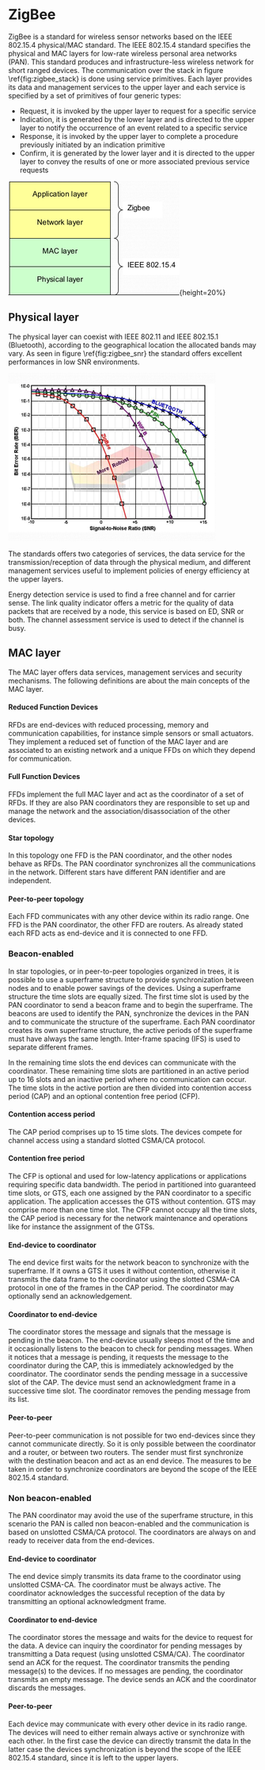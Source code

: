 # ZigBee
ZigBee is a standard for wireless sensor networks based on the IEEE 802.15.4 physical/MAC standard.
The IEEE 802.15.4 standard specifies the physical and MAC layers for low-rate wireless personal area networks (PAN).
This standard produces and infrastructure-less wireless network for short ranged devices.
The communication over the stack in figure \ref{fig:zigbee_stack} is done using service primitives.
Each layer provides its data and management services to the upper layer and each service is specified by a set of primitives of four generic types:

- Request, it is invoked by the upper layer to request for a specific service
- Indication, it is generated by the lower layer and is directed to the upper layer to notify the occurrence of an event related to a specific service
- Response, it is invoked by the upper layer to complete a procedure previously initiated by an indication primitive
- Confirm, it is generated by the lower layer and it is directed to the upper layer to convey the results of one or more associated previous service requests

![\label{fig:zigbee_stack}](assets/zigbee_stack.png){height=20%}

## Physical layer
The physical layer can coexist with IEEE 802.11 and IEEE 802.15.1 (Bluetooth), according to the geographical location the allocated bands may vary.
As seen in figure \ref{fig:zigbee_snr} the standard offers excellent performances in low SNR environments.

![\label{fig:zigbee_snr}](assets/zigbee_snr.png)

The standards offers two categories of services, the data service for the transmission/reception of data through the physical medium, and different management services useful to implement policies of energy efficiency at the upper layers.

Energy detection service is used to find a free channel and for carrier sense.
The link quality indicator offers a metric for the quality of data packets that are received by a node, this service is based on ED, SNR or both.
The channel assessment service is used to detect if the channel is busy.

## MAC layer
The MAC layer offers data services, management services and security mechanisms.
The following definitions are about the main concepts of the MAC layer.

#### Reduced Function Devices
RFDs are end-devices with reduced processing, memory and communication capabilities, for instance simple sensors or small actuators.
They implement a reduced set of function of the MAC layer and are associated to an existing network and a unique FFDs on which they depend for communication.

#### Full Function Devices
FFDs implement the full MAC layer and act as the coordinator of a set of RFDs.
If they are also PAN coordinators they are responsible to set up and manage the network and the association/disassociation of the other devices.

#### Star topology
In this topology one FFD is the PAN coordinator, and the other nodes behave as RFDs.
The PAN coordinator synchronizes all the communications in the network.
Different stars have different PAN identifier and are independent.

#### Peer-to-peer topology
Each FFD communicates with any other device within its radio range.
One FFD is the PAN coordinator, the other FFD are routers.
As already stated each RFD acts as end-device and it is connected to one FFD.

### Beacon-enabled
In star topologies, or in peer-to-peer topologies organized in trees, it is possible to use a superframe structure to provide synchronization between nodes and to enable power savings of the devices.
Using a superframe structure the time slots are equally sized.
The first time slot is used by the PAN coordinator to send a beacon frame and to begin the superframe.
The beacons are used to identify the PAN, synchronize the devices in the PAN and to communicate the structure of the superframe.
Each PAN coordinator creates its own superframe structure, the active periods of the superframe must have always the same length.
Inter-frame spacing (IFS) is used to separate different frames.

In the remaining time slots the end devices can communicate with the coordinator.
These remaining time slots are partitioned in an active period up to 16 slots and an inactive period where no communication can occur.
The time slots in the active portion are then divided into contention access period (CAP) and an optional contention free period (CFP).

#### Contention access period
The CAP period comprises up to 15 time slots.
The devices compete for channel access using a standard slotted CSMA/CA protocol.

#### Contention free period
The CFP is optional and used for low-latency applications or applications requiring specific data bandwidth.
The period in partitioned into guaranteed time slots, or GTS, each one assigned by the PAN coordinator to a specific application.
The application accesses the GTS without contention.
GTS may comprise more than one time slot.
The CFP cannot occupy all the time slots, the CAP period is necessary for the network maintenance and operations like for instance the assignment of the GTSs.

#### End-device to coordinator
The end device first waits for the network beacon to synchronize with
the superframe.
If it owns a GTS it uses it without contention, otherwise it transmits the data frame to the coordinator using the slotted CSMA-CA protocol in one of the frames in the CAP period.
The coordinator may optionally send an acknowledgement.

#### Coordinator to end-device
The coordinator stores the message and signals that the message is pending in the beacon.
The end-device usually sleeps most of the time and it occasionally listens to the beacon to check for pending messages.
When it notices that a message is pending, it requests the message to the coordinator during the CAP, this is immediately acknowledged by the coordinator.
The coordinator sends the pending message in a successive slot of the CAP.
The device must send an acknowledgment frame in a successive time slot.
The coordinator removes the pending message from its list.

#### Peer-to-peer
Peer-to-peer communication is not possible for two end-devices since they cannot communicate directly.
So it is only possible between the coordinator and a router, or between two routers.
The sender must first synchronize with the destination beacon and act as an end device.
The measures to be taken in order to synchronize coordinators are beyond the scope of the IEEE 802.15.4 standard.

### Non beacon-enabled
The PAN coordinator may avoid the use of the superframe structure, in this scenario the PAN is called non beacon-enabled and the communication is based on unslotted CSMA/CA protocol.
The coordinators are always on and ready to receiver data from the end-devices.

#### End-device to coordinator
The end device simply transmits its data frame to the coordinator using
unslotted CSMA-CA.
The coordinator must be always active.
The coordinator acknowledges the successful reception of the data by transmitting an optional acknowledgment frame. 

#### Coordinator to end-device
The coordinator stores the message and waits for the device to request for the
data.
A device can inquiry the coordinator for pending messages by transmitting a Data request (using unslotted CSMA/CA).
The coordinator send an ACK for the request.
The coordinator transmits the pending message(s) to the devices.
If no messages are pending, the coordinator transmits an empty message.
The device sends an ACK and the coordinator discards the messages.

#### Peer-to-peer
Each device may communicate with every other device in its
radio range.
The devices will need to either remain always active or
synchronize with each other.
In the first case the device can directly transmit the data
In the latter case the devices synchronization is beyond the scope of the IEEE 802.15.4 standard, since it is left to the upper layers.
